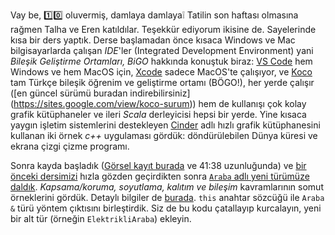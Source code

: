 Vay be, 1️⃣0️⃣ oluvermiş, damlaya damlaya❕ Tatilin son haftası olmasına rağmen Talha ve Eren katıldılar. Teşekkür ediyorum ikisine de. Sayelerinde kısa bir ders yaptık. Derse başlamadan önce kısaca Windows ve Mac bilgisayarlarda çalışan *IDE*'ler (Integrated Development Environment) yani *Bileşik Geliştirme Ortamları, BiGO* hakkında konuştuk biraz: [VS Code](https://code.visualstudio.com) hem Windows ve hem MacOS için, [Xcode](https://developer.apple.com/xcode/) sadece MacOS'te çalışıyor, ve [Koco](https://ozetle.com) tam Türkçe bileşik öğrenim ve geliştirme ortamı (BÖGO!), her yerde çalışır ([en güncel sürümü buradan indirebilirsiniz] (https://sites.google.com/view/koco-surum)) hem de kullanışı çok kolay grafik kütüphaneler ve ileri *Scala* derleyicisi hepsi bir yerde. Yine kısaca yaygın işletim sistemlerini destekleyen [Cinder](https://libcinder.org/gallery) adlı hızlı grafik kütüphanesini kullanan iki örnek *c++* uygulaması gördük: döndürülebilen Dünya küresi ve ekrana çizgi çizme programı.  

Sonra kayda başladık ([Görsel kayıt burada](https://drive.google.com/file/d/1yAIe-4ukKw8Eqws7TU6ER55EFK23Zzuf/view) ve 41:38 uzunluğunda) ve [bir önceki dersimizi](ileri/ders9.md) hızla gözden geçirdikten sonra [`Araba` adlı yeni türümüze daldık](https://www.onlinegdb.com/dbFycFP09). *Kapsama/koruma, soyutlama, kalıtım ve bileşim* kavramlarının somut örneklerini gördük. Detaylı bilgiler de [burada](sınıf-yapı-kavramı.md). `this` anahtar sözcüğü ile `Araba &` türü yöntem çıktısını birleştirdik. Siz de bu kodu çatallayıp kurcalayın, yeni bir alt tür (örneğin `ElektrikliAraba`) ekleyin.